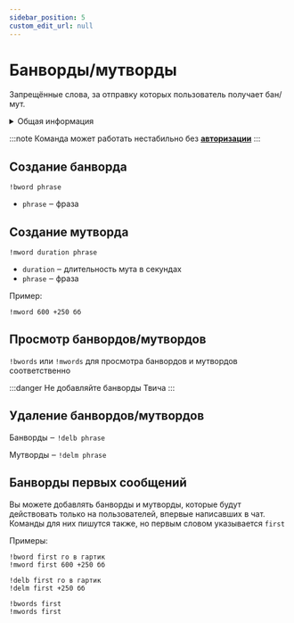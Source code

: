 ```yaml
---
sidebar_position: 5
custom_edit_url: null
---
```


# Банворды/мутворды

Запрещённые слова, за отправку которых пользователь получает бан/мут.

<details>
  <summary>Общая информация</summary>
  <ul>
    <li><b>Название:</b> bword</li>
    <li><b>Элиасы:</b> mword, delb, delm, bwords, mwords</li>
    <li><b>Кулдаун:</b> общий 5 секунд</li>
    <li><a href="https://github.com/Relanit/ModBoty/blob/master/ModBoty/cogs/banwords.py"><b>Исходный код</b></a></li>
  </ul>
</details>

:::note
Команда может работать нестабильно без **[авторизации](./auth.md)**
:::

## Создание банворда
`!bword phrase`
- `phrase` ‒ фраза

## Создание мутворда
`!mword duration phrase`
- `duration` ‒ длительность мута в секундах
- `phrase` ‒ фраза

Пример:

    !mword 600 +250 бб

## Просмотр банвордов/мутвордов
`!bwords` или `!mwords` для просмотра банвордов и мутвордов соответственно

:::danger
Не добавляйте банворды Твича
:::

## Удаление банвордов/мутвордов
Банворды ‒ `!delb phrase`

Мутворды ‒ `!delm phrase`

## Банворды первых сообщений

Вы можете добавлять банворды и мутворды, которые будут действовать только на пользователей, впервые написавших в чат. Команды для них пишутся также, но первым словом указывается `first`

Примеры:

    !bword first го в гартик
    !mword first 600 +250 бб

    !delb first го в гартик
    !delm first +250 бб

    !bwords first
    !mwords first